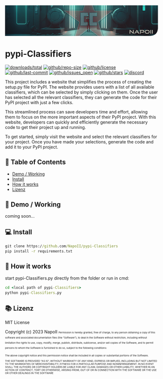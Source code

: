 [![github/NapoII](https://raw.githubusercontent.com/NapoII/pypi-Classifiers/main/README_img/Readme_top.png)](https://github.com/NapoII)

# pypi-Classifiers

[![downloads/total](https://img.shields.io/github/downloads/NapoII/pypi-Classifiers/total)](https://github.com/NapoII/pypi-Classifiers/archive/refs/heads/main.zip) [![github/repo-size](https://img.shields.io/github/repo-size/NapoII/pypi-Classifiers)](https://github.com/NapoII/pypi-Classifiers/archive/refs/heads/main.zip) [![github/license](https://img.shields.io/github/license/NapoII/pypi-Classifiers)](https://github.com/NapoII/pypi-Classifiers/blob/main/LICENSE) [![github/last-commit](https://img.shields.io/github/downloads/NapoII/pypi-Classifiers/total)](https://img.shields.io/github/issues/NapoII/pypi-Classifiers?style=plastic) [![github/issues_open](https://img.shields.io/github/issues/NapoII/pypi-Classifiers?style=plastic)](https://img.shields.io/github/issues-raw/NapoII/pypi-Classifiers) [![github/stars](https://img.shields.io/github/stars/NapoII/pypi-Classifiers?style=social)](https://github.com/NapoII/pypi-Classifiers/stargazers) [![discord](https://img.shields.io/discord/190307701169979393)](https://discord.gg/knTKtKVfnr)

This project includes a website that simplifies the process of creating the setup.py file for PyPI. The website provides users with a list of all available classifiers, which can be selected by simply clicking on them. Once the user has selected all the relevant classifiers, they can generate the code for their PyPI project with just a few clicks.

This streamlined process can save developers time and effort, allowing them to focus on the more important aspects of their PyPI project. With this website, developers can quickly and efficiently generate the necessary code to get their project up and running.

To get started, simply visit the website and select the relevant classifiers for your project. Once you have made your selections, generate the code and add it to your PyPI project.
## 📝 Table of Contents
+ [Demo / Working](#demo)
+ [Install](#usage)
+ [How it works](#Use)
+ [Lizenz](#Lizenz)
## 🎥 Demo / Working <a name = "demo"></a>
coming soon...

## 💻 Install <a name = "usage"></a>
```cmd
git clone https://github.com/NapoII/pypi-Classifiers
pip install -r requirements.txt
```
## 💭 How it works <a name = "Use"></a>

start pypi-Classifiers.py directly from the folder or run in cmd:
```cmd
cd <local path of pypi-Classifiers>
python pypi-Classifiers.py
```

## 📚 Lizenz <a name = "Lizenz"></a>
MIT License

Copyright (c) 2023 NapoII
<small><small><small>
Permission is hereby granted, free of charge, to any person obtaining a copy
of this software and associated documentation files (the "Software"), to deal
in the Software without restriction, including without limitation the rights
to use, copy, modify, merge, publish, distribute, sublicense, and/or sell
copies of the Software, and to permit persons to whom the Software is
furnished to do so, subject to the following conditions:

The above copyright notice and this permission notice shall be included in all
copies or substantial portions of the Software.

THE SOFTWARE IS PROVIDED "AS IS", WITHOUT WARRANTY OF ANY KIND, EXPRESS OR
IMPLIED, INCLUDING BUT NOT LIMITED TO THE WARRANTIES OF MERCHANTABILITY,
FITNESS FOR A PARTICULAR PURPOSE AND NONINFRINGEMENT. IN NO EVENT SHALL THE
AUTHORS OR COPYRIGHT HOLDERS BE LIABLE FOR ANY CLAIM, DAMAGES OR OTHER
LIABILITY, WHETHER IN AN ACTION OF CONTRACT, TORT OR OTHERWISE, ARISING FROM,
OUT OF OR IN CONNECTION WITH THE SOFTWARE OR THE USE OR OTHER DEALINGS IN THE
SOFTWARE
    
